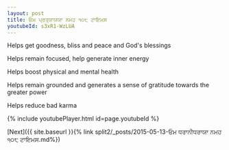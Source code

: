 ```yaml
---
layout: post
title: ਓਮ ਪ੍ਰਤ੍ਯਾਯਯਾ ਨਮਹ ੧੦੮ ਟਾਇਮਸ
youtubeId: s3xR1-WzLUA
---
```

 
 
Helps get goodness, bliss and peace and God's blessings
 
Helps remain focused, help generate inner energy 
 
Helps boost physical and mental health 
 
Helps remain grounded and generates a sense of gratitude towards the greater power 
 
Helps reduce bad karma
 
 
 
 


{% include youtubePlayer.html id=page.youtubeId %}
 
[Next]({{ site.baseurl }}{% link  split2/_posts/2015-05-13-ਓਮ ਧਰਾਨੀਧਰਾਯਾ ਨਮਹ ੧੦੮ ਟਾਇਮਸ.md%})
 

